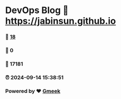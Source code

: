 # DevOps Blog :link: https://jabinsun.github.io 
### :page_facing_up: [18](https://jabinsun.github.io/tag.html) 
### :speech_balloon: 0 
### :hibiscus: 17181 
### :alarm_clock: 2024-09-14 15:38:51 
### Powered by :heart: [Gmeek](https://github.com/Meekdai/Gmeek)
